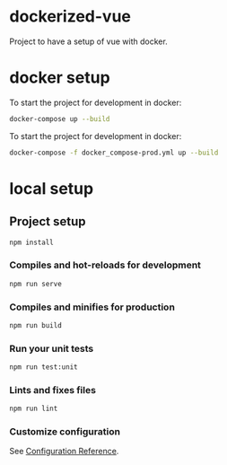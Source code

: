# dockerized-vue

Project to have a setup of vue with docker.

# docker setup

To start the project for development in docker:

``` bash
docker-compose up --build
```

To start the project for development in docker:

``` bash
docker-compose -f docker_compose-prod.yml up --build
```

# local setup

## Project setup

``` bash
npm install
```

### Compiles and hot-reloads for development

``` bash
npm run serve
```

### Compiles and minifies for production

``` bash
npm run build
```

### Run your unit tests

``` bash
npm run test:unit
```

### Lints and fixes files

``` bash
npm run lint
```

### Customize configuration

See [Configuration Reference](https://cli.vuejs.org/config/).
